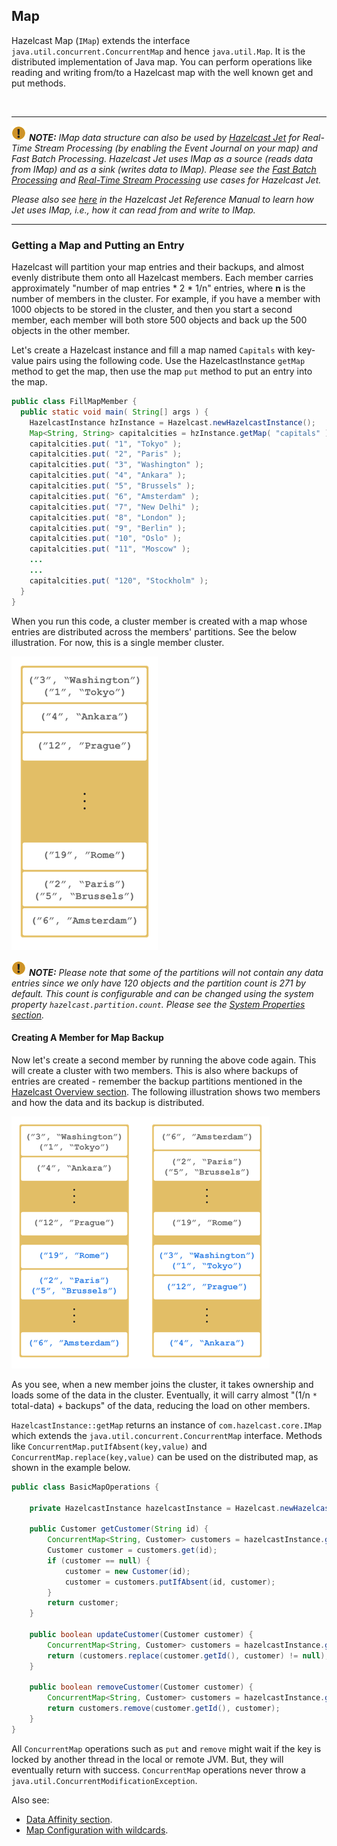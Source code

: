 

## Map

Hazelcast Map (`IMap`) extends the interface `java.util.concurrent.ConcurrentMap` and hence `java.util.Map`. It is the distributed implementation of Java map. You can perform operations like reading and writing from/to a Hazelcast map with the well known get and put methods.

<br>


----


![Note](images/NoteSmall.jpg) ***NOTE:*** *IMap data structure can also be used by [Hazelcast Jet](https://jet.hazelcast.org/) for Real-Time Stream Processing (by enabling the Event Journal on your map) and Fast Batch Processing. Hazelcast Jet uses IMap as a source (reads data from IMap) and as a sink (writes data to IMap). Please see the [Fast Batch Processing](https://jet.hazelcast.org/use-cases/fast-batch-processing/) and [Real-Time Stream Processing](https://jet.hazelcast.org/use-cases/real-time-stream-processing/) use cases for Hazelcast Jet.*

*Please also see [here](http://docs.hazelcast.org/docs/jet/0.5/manual/Work_with_Jet/Source_and_Sink_Connectors/Hazelcast_IMDG.html#page_IMap+and+ICache) in the Hazelcast Jet Reference Manual to learn how Jet uses IMap, i.e., how it can read from and write to IMap.*
<br>

----

### Getting a Map and Putting an Entry

Hazelcast will partition your map entries and their backups, and almost evenly distribute them onto all Hazelcast members. Each member carries approximately "number of map entries * 2 * 1/n" entries, where **n** is the number of members in the cluster. For example, if you have a member with 1000 objects to be stored in the cluster, and then you start a second member, each member will both store 500 objects and back up the 500 objects in the other member.

Let's create a Hazelcast instance and fill a map named `Capitals` with key-value pairs using the following code. Use the HazelcastInstance `getMap` method to get the map, then use the map `put` method to put an entry into the map.

```java
public class FillMapMember {
  public static void main( String[] args ) { 
    HazelcastInstance hzInstance = Hazelcast.newHazelcastInstance();
    Map<String, String> capitalcities = hzInstance.getMap( "capitals" ); 
    capitalcities.put( "1", "Tokyo" );
    capitalcities.put( "2", "Paris" );
    capitalcities.put( "3", "Washington" );
    capitalcities.put( "4", "Ankara" );
    capitalcities.put( "5", "Brussels" );
    capitalcities.put( "6", "Amsterdam" );
    capitalcities.put( "7", "New Delhi" );
    capitalcities.put( "8", "London" );
    capitalcities.put( "9", "Berlin" );
    capitalcities.put( "10", "Oslo" );
    capitalcities.put( "11", "Moscow" );
    ...
    ...
    capitalcities.put( "120", "Stockholm" );
  }
}
```

When you run this code, a cluster member is created with a map whose entries are distributed across the members' partitions. See the below illustration. For now, this is a single member cluster.

![Map Entries in a Single Member](images/1Node.png)

![image](images/NoteSmall.jpg) ***NOTE:*** *Please note that some of the partitions will not contain any data entries since we only have 120 objects and the partition count is 271 by default. This count is configurable and can be changed using the system property `hazelcast.partition.count`. Please see the [System Properties section](#system-properties).*

#### Creating A Member for Map Backup

Now let's create a second member by running the above code again. This will create a cluster with two members. This is also where backups of entries are created - remember the backup partitions mentioned in the [Hazelcast Overview section](#hazelcast-overview). The following illustration shows two members and how the data and its backup is distributed.

![Map Entries with Backups in Two Members](images/2Nodes.png)

As you see, when a new member joins the cluster, it takes ownership and loads some of the data in the cluster. Eventually, it will carry almost "(1/n `*` total-data) + backups" of the data, reducing the load on other members.

`HazelcastInstance::getMap` returns an instance of `com.hazelcast.core.IMap` which extends 
the `java.util.concurrent.ConcurrentMap` interface. Methods like 
`ConcurrentMap.putIfAbsent(key,value)` and `ConcurrentMap.replace(key,value)` can be used 
on the distributed map, as shown in the example below.

```java
public class BasicMapOperations {

    private HazelcastInstance hazelcastInstance = Hazelcast.newHazelcastInstance();

    public Customer getCustomer(String id) {
        ConcurrentMap<String, Customer> customers = hazelcastInstance.getMap("customers");
        Customer customer = customers.get(id);
        if (customer == null) {
            customer = new Customer(id);
            customer = customers.putIfAbsent(id, customer);
        }
        return customer;
    }

    public boolean updateCustomer(Customer customer) {
        ConcurrentMap<String, Customer> customers = hazelcastInstance.getMap("customers");
        return (customers.replace(customer.getId(), customer) != null);
    }

    public boolean removeCustomer(Customer customer) {
        ConcurrentMap<String, Customer> customers = hazelcastInstance.getMap("customers");
        return customers.remove(customer.getId(), customer);
    }
}
```

All `ConcurrentMap` operations such as `put` and `remove` might wait if the key is locked by another thread in the local or remote JVM. But, they will eventually return with success. `ConcurrentMap` operations never throw a `java.util.ConcurrentModificationException`.

Also see:

- [Data Affinity section](#data-affinity).
- [Map Configuration with wildcards](#using-wildcards).

